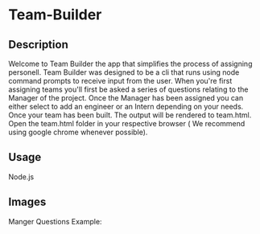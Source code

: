 # Team-Builder

## Description

Welcome to Team Builder the app that simplifies the process of assigning personell. Team Builder was designed to be a cli that runs using node command prompts to receive input from the user. When you're first assigning teams you'll first be asked a series of questions relating to the Manager of the project. Once the Manager has been assigned you can either select to add an engineer or an Intern depending on your needs. Once your team has been built. The output will be rendered to team.html. Open the team.html folder in your respective browser ( We recommend using google chrome whenever possible).

## Usage
Node.js

## Images
Manger Questions Example: 
